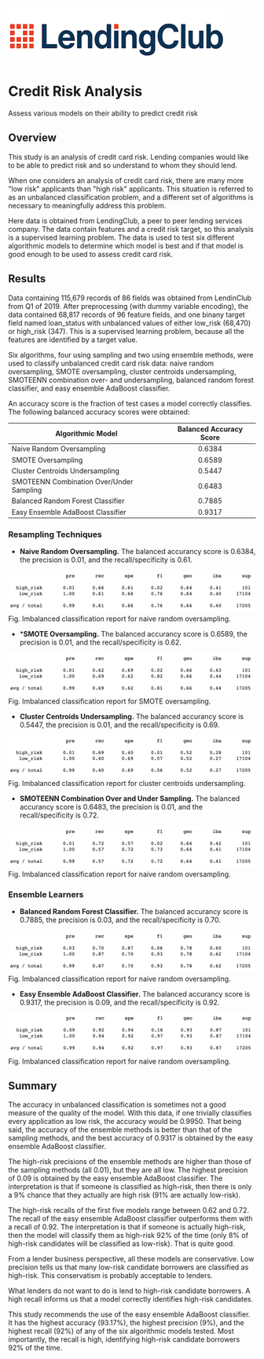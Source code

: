 ![LendingClub Logo](./Resources/LendingClub_Logo.png)

# Credit Risk Analysis
Assess various models on their ability to predict credit risk

## Overview

This study is an analysis of credit card risk. Lending companies would like to be able to predict risk and so understand to whom they should lend.

When one considers an analysis of credit card risk, there are many more "low risk" applicants than "high risk" applicants. This situation is referred to as an unbalanced classification problem, and a different set of algorithms is necessary to meaningfully address this problem.

Here data is obtained from LendingClub, a peer to peer lending services company. The data contain features and a credit risk target, so this analysis is a supervised learning problem. The data is used to test six different algorithmic models to determine which model is best and if that model is good enough to be used to assess credit card risk.

## Results

Data containing 115,679 records of 86 fields was obtained from LendinClub from Q1 of 2019. After preprocessing (with dummy variable encoding), the data contained 68,817 records of 96 feature fields, and one binany target field named loan_status with unbalanced values of either low_risk (68,470) or high_risk (347). This is a supervised learning problem, because all the features are identified by a target value.

Six algorithms, four using sampling and two using ensemble methods, were used to classify unbalanced credit card risk data: naive random oversampling, SMOTE oversampling, cluster centroids undersampling, SMOTEENN combination over- and undersampling, balanced random forest classifier, and easy ensemble AdaBoost classifier.

An accuracy score is the fraction of test cases a model correctly classifies. The following balanced accuracy scores were obtained:

| Algorithmic Model | Balanced Accuracy Score |
| --- | :---: |
| Naive Random Oversampling | 0.6384 |
| SMOTE Oversampling | 0.6589 |
| Cluster Centroids Undersampling | 0.5447 |
| SMOTEENN Combination Over/Under Sampling | 0.6483 |
| Balanced Random Forest Classifier | 0.7885 |
| Easy Ensemble AdaBoost Classifier | 0.9317 |

### Resampling Techniques

- **Naive Random Oversampling.** The balanced accurancy score is 0.6384, the precision is 0.01, and the recall/specificity is 0.61.

![Naive Random Oversampling](./Resources/Naive_Random_Oversampling.png)
Fig. Imbalanced classification report for naive random oversampling.

- ***SMOTE Oversampling.** The balanced accurancy score is 0.6589, the precision is 0.01, and the recall/specificity is 0.62.

![SMOTE Oversampling](./Resources/SMOTE_Oversampling.png)
Fig. Imbalanced classification report for SMOTE oversampling.

- **Cluster Centroids Undersampling.** The balanced accurancy score is 0.5447, the precision is 0.01, and the recall/specificity is 0.69.

![Cluster Centroids Undersampling](./Resources/ClusterCentroids.png)
Fig. Imbalanced classification report for cluster centroids undersampling.

- **SMOTEENN Combination Over and Under Sampling.** The balanced accurancy score is 0.6483, the precision is 0.01, and the recall/specificity is 0.72.

![SMOTEENN Combination Over/Under Sampling](./Resources/SMOTEENN.png)
Fig. Imbalanced classification report for naive random oversampling.

### Ensemble Learners

- **Balanced Random Forest Classifier.** The balanced accurancy score is 0.7885, the precision is 0.03, and the recall/specificity is 0.70.

![Balanced Random Forest Classifier](./Resources/Balanced_Random_Forest_Classifier.png)
Fig. Imbalanced classification report for naive random oversampling.

- **Easy Ensemble AdaBoost Classifier.** The balanced accurancy score is 0.9317, the precision is 0.09, and the recall/specificity is 0.92.

![Easy Ensemble AdaBoost Classifier](./Resources/Easy_Ensemble_AdaBoost_Classifier.png)
Fig. Imbalanced classification report for naive random oversampling.


## Summary

The accuracy in unbalanced classification is sometimes not a good measure of the quality of the model. With this data, if one trivially classifies every application as low risk, the accuracy would be 0.9950. That being said, the accuracy of the ensemble methods is better than that of the sampling methods, and the best accuracy of 0.9317 is obtained by the easy ensemble AdaBoost classifier.

The high-risk precisions of the ensemble methods are higher than those of the sampling methods (all 0.01), but they are all low. The highest precision of 0.09 is obtained by the easy ensemble AdaBoost classifier. The interpretation is that if someone is classified as high-risk, then there is only a 9% chance that they actually are high risk (91% are actually low-risk).

The high-risk recalls of the first five models range between 0.62 and 0.72. The recall of the easy ensemble AdaBoost classifier outperforms them with a recall of 0.92. The interpretation is that if someone is actually high-risk, then the model will classify them as high-risk 92% of the time (only 8% of high-risk candidates will be classified as low-risk). That is quite good.

From a lender business perspective, all these models are conservative. Low precision tells us that many low-risk candidate borrowers are classified as high-risk. This conservatism is probably acceptable to lenders.

What lenders do not want to do is lend to high-risk candidate borrowers. A high recall informs us that a model correctly identifies high-risk candidates.

This study recommends the use of the easy ensemble AdaBoost classifier. It has the highest accuracy (93.17%), the highest precision (9%), and the highest recall (92%) of any of the six algorithmic models tested. Most importantly, the recall is high, identifying high-risk candidate borrowers 92% of the time. 